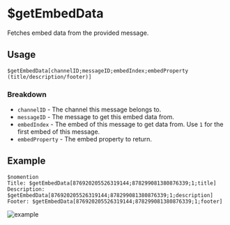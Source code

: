 # $getEmbedData
Fetches embed data from the provided message.

## Usage
```
$getEmbedData[channelID;messageID;embedIndex;embedProperty (title/description/footer)]
```

### Breakdown
- `channelID` - The channel this message belongs to.
- `messageID` - The message to get this embed data from.
- `embedIndex` - The embed of this message to get data from. Use `1` for the first embed of this message.
- `embedProperty` - The embed property to return.

## Example
```
$nomention
Title: $getEmbedData[876920205526319144;878299081380876339;1;title]
Description: $getEmbedData[876920205526319144;878299081380876339;1;description]
Footer: $getEmbedData[876920205526319144;878299081380876339;1;footer]
```
![example](https://user-images.githubusercontent.com/69215413/130266834-50421e8e-fe9f-4b2e-8937-c9b870f3296d.png)